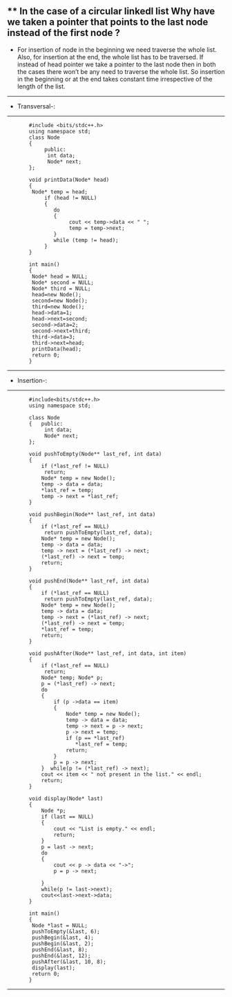 ** In the case of a circular linkedl list Why have we taken a pointer that points to the last node instead of the first node ? 
---
* For insertion of node in the beginning we need traverse the whole list. Also, for insertion at the end, the whole list has to be traversed. If instead of head pointer we take a pointer to the last node then in both the cases there won’t be any need to traverse the whole list. So insertion in the beginning or at the end takes constant time irrespective of the length of the list.
---
* Transversal-:
---
	       #include <bits/stdc++.h>
	       using namespace std;
	       class Node 
	       { 
    	        public:
    	         int data; 
    	         Node* next; 
	       };
	       
	       void printData(Node* head) 
	       { 
   	        Node* temp = head; 
    	        if (head != NULL) 
    	        { 
        	       do
        	       { 
            	        cout << temp->data << " "; 
            	        temp = temp->next; 
        	       } 
        	       while (temp != head); 
    	        } 
	       } 
	       
	       int main() 
	       { 
 	        Node* head = NULL;
 	        Node* second = NULL;
 	        Node* third = NULL;
 	        head=new Node();
 	        second=new Node();
 	        third=new Node();
 	        head->data=1;
 	        head->next=second;
 	        second->data=2;
 	        second->next=third;
 	        third->data=3;
 	        third->next=head; 
 	        printData(head);  
 	        return 0; 
	       } 
---
* Insertion-:
---
	       #include<bits/stdc++.h>
	       using namespace std;
	        
	       class Node
	       {   public:
	            int data;
	            Node* next;
	       };
	        
	       void pushToEmpty(Node** last_ref, int data)
	       {
	           if (*last_ref != NULL)
	            return;
	           Node* temp = new Node();
	           temp -> data = data;
	           *last_ref = temp;
	           temp -> next = *last_ref;
	       }
	        
	       void pushBegin(Node** last_ref, int data)
	       {
	           if (*last_ref == NULL)
	            return pushToEmpty(last_ref, data);
	           Node* temp = new Node();
	           temp -> data = data;
	           temp -> next = (*last_ref) -> next;
	           (*last_ref) -> next = temp;
	           return;
	       }
	        
	       void pushEnd(Node** last_ref, int data)
	       {
	           if (*last_ref == NULL)
	            return pushToEmpty(last_ref, data);
	           Node* temp = new Node();
	           temp -> data = data;
	           temp -> next = (*last_ref) -> next;
	           (*last_ref) -> next = temp;
	           *last_ref = temp;
	           return;
	       }
	        
	       void pushAfter(Node** last_ref, int data, int item)
	       {
	           if (*last_ref == NULL)
	            return;
	           Node* temp; Node* p;
	           p = (*last_ref) -> next;
	           do
	           {
	               if (p ->data == item)
	               {
	                   Node* temp = new Node();
	                   temp -> data = data;
	                   temp -> next = p -> next;
	                   p -> next = temp;
	                   if (p == *last_ref)
 	                      *last_ref = temp;
	                   return;
	               }
	               p = p -> next;
	           }  while(p != (*last_ref) -> next);
	           cout << item << " not present in the list." << endl;
	           return;
	       }
	        
	       void display(Node* last)
	       {
	           Node *p;
	           if (last == NULL)
	           {
	               cout << "List is empty." << endl;
	               return;
	           }
	           p = last -> next;
	           do
	           {
	               cout << p -> data << "->";
	               p = p -> next;
 
	           }
	           while(p != last->next);
 	           cout<<last->next->data;
	       }
	       
	       int main()
	       {
	        Node *last = NULL;
	        pushToEmpty(&last, 6);
	        pushBegin(&last, 4);
	        pushBegin(&last, 2);
	        pushEnd(&last, 8);
	        pushEnd(&last, 12);
	        pushAfter(&last, 10, 8);
	        display(last);
	        return 0;
	       }
---
